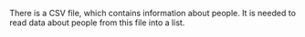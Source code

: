 There is a CSV file, which contains information about people. It is needed to read data about people from this file into a list.
